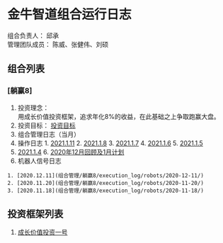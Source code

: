 # 金牛智道组合运行日志
组合负责人： 邱承  
管理团队成员： 陈威、张健伟、刘硕

## 组合列表
### [躺赢8]
1. 投资理念：  
用成长价值投资框架，追求年化8%的收益，在此基础之上争取跑赢大盘。  
2. 投资目标：
[投资目标](组合管理/躺赢8/target.md)  
3. 组合管理日志（当月）
  1. 操作日志
    1. [2021.1.11](组合管理/躺赢8/execution_log/operations/2021-01-11.md)
    2. [2021.1.8](组合管理/躺赢8/execution_log/operations/2021-01-08.md)
    3. [2021.1.7](组合管理/躺赢8/execution_log/operations/2021-01-07.md)
    4. [2021.1.6](组合管理/躺赢8/execution_log/operations/2021-01-06.md)
    5. [2021.1.5](组合管理/躺赢8/execution_log/operations/2021-01-05.md)
  5. [2021.1.4](组合管理/躺赢8/execution_log/operations/2021-01-04.md)
    6. [2020年12月回顾及1月计划](组合管理/躺赢8/execution_log/operations/2021-01-投资计划.md)
  4. 机器人信号日志
  
    1. [2020.12.11](组合管理/躺赢8/execution_log/robots/2020-12-11/)
    2. [2020.11.20](组合管理/躺赢8/execution_log/robots/2020-11-20/)
    3. [2020.11.18](组合管理/躺赢8/execution_log/robots/2020-11-18/)


## 投资框架列表

1. [成长价值投资一号](投资框架/成长价值投资一号/framework)

